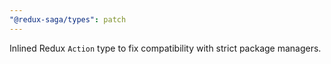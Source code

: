 ```yaml
---
"@redux-saga/types": patch
---
```


Inlined Redux `Action` type to fix compatibility with strict package managers.
